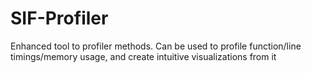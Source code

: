 # SIF-Profiler

Enhanced tool to profiler methods. Can be used to profile function/line timings/memory usage, and create intuitive visualizations from it
